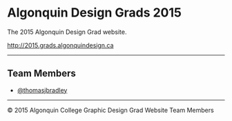 # Algonquin Design Grads 2015

The 2015 Algonquin Design Grad website.

<http://2015.grads.algonquindesign.ca>

---

## Team Members

- [@thomasjbradley](https://github.com/thomasjbradley)

---

© 2015 Algonquin College Graphic Design Grad Website Team Members
